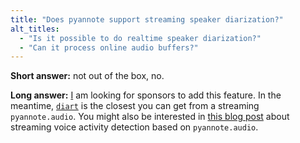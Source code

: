 ```yaml
---
title: "Does pyannote support streaming speaker diarization?"
alt_titles:
  - "Is it possible to do realtime speaker diarization?"
  - "Can it process online audio buffers?"
---
```


**Short answer:** not out of the box, no.

**Long answer:** [I](https://herve.niderb.fr) am looking for sponsors to add this feature. In the meantime, [`diart`](https://github.com/juanmc2005/StreamingSpeakerDiarization) is the closest you can get from a streaming `pyannote.audio`. You might also be interested in [this blog post](https://herve.niderb.fr/fastpages/2021/08/05/Streaming-voice-activity-detection-with-pyannote.html) about streaming voice activity detection based on `pyannote.audio`.
